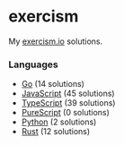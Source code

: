 # exercism

My [exercism.io](https://exercism.io) solutions.

### Languages
- [Go](./go) (14 solutions)
- [JavaScript](./javascript) (45 solutions)
- [TypeScript](./typescript) (39 solutions)
- [PureScript](./purescript) (0 solutions)
- [Python](./python) (2 solutions)
- [Rust](./rust) (12 solutions)
